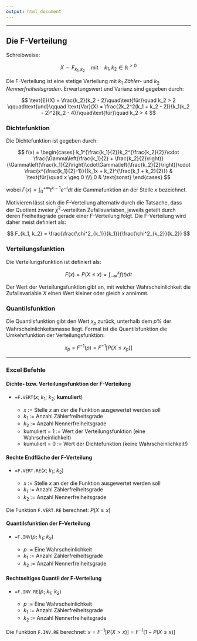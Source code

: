 ```yaml
---
output: html_document
---
```


***

## Die F-Verteilung

Schreibweise:

$$ X \sim F_{k_1, k_2} \quad\text{mit}\quad k_1, k_2 \in \mathbb{R}^{>0} $$

Die F-Verteilung ist eine stetige Verteilung mit $k_1$ *Zähler-*
und $k_2$ *Nennerfreiheitsgraden*. Erwartungswert und Varianz sind gegeben durch:

$$ \text{E}(X) = \frac{k_2}{k_2 - 2}\quad\text{für}\quad k_2 > 2 \qquad\text{und}\qquad \text{Var}(X) = \frac{2k_2^2(k_1 + k_2 - 2)}{k_1(k_2 - 2)^2(k_2 - 4)}\quad\text{für}\quad k_2 > 4 $$

### Dichtefunktion

Die Dichtefunktion ist gegeben durch:

$$ f(x) = \begin{cases}
k_1^{\frac{k_1}{2}}k_2^{\frac{k_2}{2}}\cdot \frac{\Gamma\left(\frac{k_1}{2} + \frac{k_2}{2}\right)}{\Gamma\left(\frac{k_1}{2}\right)\cdot\Gamma\left(\frac{k_2}{2}\right)}\cdot
\frac{x^{\frac{k_1}{2}-1}}{(k_1x + k_2)^{\frac{k_1 + k_2}{2}}} & \text{für}\quad x \geq 0 \\\\
0 & \text{sonst}
\end{cases} $$

wobei $\Gamma(x) = \int^{+\infty}_0 t^{x-1}e^{-t} dt$ die Gammafunktion an der Stelle
$x$ bezeichnet.

Motivieren lässt sich die F-Verteilung alternativ durch die Tatsache, dass der
Quotient zweier $\chi^2$-verteilten Zufallsvariaben, jeweils geteilt durch deren
Freiheitsgrade gerade einer F-Verteilung folgt. Die F-Verteilung wird daher meist
definiert als:

$$ F_{k_1, k_2} = \frac{\frac{\chi^2_{k_1}}{k_1}}{\frac{\chi^2_{k_2}}{k_2}} $$

### Verteilungsfunktion

Die Verteilungsfunktion ist definiert als:

$$ F(x) = P(X \leq x) = \int^{x}_{-\infty}f(t) dt $$

Der Wert der Verteilungsfunktion gibt an, mit welcher Wahrscheinlichkeit die 
Zufallsvariable $X$ einen Wert kleiner oder gleich $x$ annimmt.

### Quantilsfunktion

Die Quantilsfunktion gibt den Wert $x_p$ zurück, unterhalb dem $p$% der Wahrscheinlichkeitsmasse liegt. 
Formal ist die Quantilsfunktion die Umkehrfunktion der Verteilungsfunktion:

$$ x_p = F^{-1}(p) = F^{-1}[P(X \leq x_p)] $$

---

### Excel Befehle

#### Dichte- bzw. Verteilungsfunktion der F-Verteilung

+ `=F.VERT`($x$; $k_1$; $k_2$; **kumuliert**)

    + $x$ := Stelle $x$ an der die Funktion ausgewertet werden soll 
    + $k_1$ := Anzahl Zählerfreiheitsgrade
    + $k_2$ := Anzahl Nennerfreiheitsgrade
    + kumuliert = 1 := Wert der Verteilungsfunktion (eine Wahrscheinlichkeit)
    + kumuliert = 0 := Wert der Dichtefunktion (keine Wahrscheinlichkeit!)

#### Rechte Endfläche der F-Verteilung 

+ `=F.VERT.RE`($x$; $k_1$; $k_2$)

    + $x$ := Stelle $x$ an der die Funktion ausgewertet werden soll 
    + $k_1$ := Anzahl Zählerfreiheitsgrade
    + $k_2$ := Anzahl Nennerfreiheitsgrade
    
Die Funktion `F.VERT.RE` berechnet: $P(X \ge x)$

#### Quantilsfunktion der F-Verteilung

+ `=F.INV`($p$; $k_1$; $k_2$)

    + $p$ := Eine Wahrscheinlichkeit
    + $k_1$ := Anzahl Zählerfreiheitsgrade
    + $k_2$ := Anzahl Nennerfreiheitsgrade

#### Rechtseitiges Quantil der F-Verteilung

+ `=F.INV.RE`($p$; $k_1$; $k_2$)

    + $p$ := Eine Wahrscheinlichkeit
    + $k_1$ := Anzahl Zählerfreiheitsgrade
    + $k_2$ := Anzahl Nennerfreiheitsgrade
    
Die Funktion `F.INV.RE` berechnet: $x = F^{-1}[P(X > x)] = F^{-1}[1 - P(X \leq x)]$
